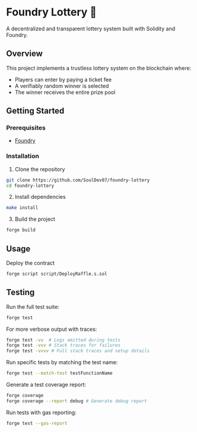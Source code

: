 # Foundry Lottery 🎰

A decentralized and transparent lottery system built with Solidity and Foundry.

## Overview

This project implements a trustless lottery system on the blockchain where:
- Players can enter by paying a ticket fee
- A verifiably random winner is selected
- The winner receives the entire prize pool

## Getting Started

### Prerequisites

- [Foundry](https://book.getfoundry.sh/getting-started/installation)

### Installation

1. Clone the repository
```bash
git clone https://github.com/SoulDev07/foundry-lottery
cd foundry-lottery
```

2. Install dependencies
```bash
make install
```

3. Build the project
```bash
forge build
```

## Usage

Deploy the contract
```bash
forge script script/DeployRaffle.s.sol
```

## Testing

Run the full test suite:
```bash
forge test
```

For more verbose output with traces:
```bash
forge test -vv  # Logs emitted during tests
forge test -vvv # Stack traces for failures
forge test -vvvv # Full stack traces and setup details
```

Run specific tests by matching the test name:
```bash
forge test --match-test testFunctionName
```

Generate a test coverage report:
```bash
forge coverage
forge coverage --report debug # Generate debug report
```

Run tests with gas reporting:
```bash
forge test --gas-report
```

